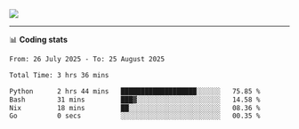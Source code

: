 <picture>
  <source
  srcset="https://github-readme-stats.vercel.app/api?username=sant0s12&show_icons=true&theme=dark"
  media="(prefers-color-scheme: dark)"
  />
  <source
  srcset="https://github-readme-stats.vercel.app/api?username=sant0s12&show_icons=true"
  media="(prefers-color-scheme: light)"
  />
  <img src="https://github-readme-stats.vercel.app/api?username=sant0s12&show_icons=true" />
</picture>

---

📊 **Coding stats**

<!--START_SECTION:waka-->

```txt
From: 26 July 2025 - To: 25 August 2025

Total Time: 3 hrs 36 mins

Python      2 hrs 44 mins   ███████████████████░░░░░░   75.85 %
Bash        31 mins         ███▓░░░░░░░░░░░░░░░░░░░░░   14.58 %
Nix         18 mins         ██░░░░░░░░░░░░░░░░░░░░░░░   08.36 %
Go          0 secs          ░░░░░░░░░░░░░░░░░░░░░░░░░   00.35 %
```

<!--END_SECTION:waka-->
